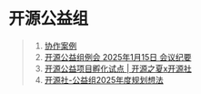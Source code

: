 # 开源公益组

> 1.  [协作案例][1]
> 2.  [开源公益组例会 2025年1月15日 会议纪要][2]
> 3.  [开源公益项目孵化试点 | 开源之夏x开源社][3]
> 4.  [开源社-公益组2025年度规划想法][4]

[1]: https://kaiyuanshe.feishu.cn/wiki/WAydwtRSGiN2QFkhlumcctmVnQb
[2]: https://kaiyuanshe.feishu.cn/wiki/PdB8wl7SkiAK4zkW7cUc7GhSned
[3]: https://kaiyuanshe.feishu.cn/wiki/RlNYwQjOhig6lZkDGebc1ifHnwl
[4]: https://kaiyuanshe.feishu.cn/wiki/VU43wRfPEiqlpnk6OCCckBgwnIb